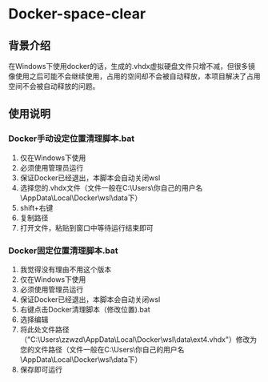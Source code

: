 # Docker-space-clear
## 背景介绍
在Windows下使用docker的话，生成的.vhdx虚拟硬盘文件只增不减，但很多镜像使用之后可能不会继续使用，占用的空间却不会被自动释放，本项目解决了占用空间不会被自动释放的问题。

## 使用说明

### Docker手动设定位置清理脚本.bat

1. 仅在Windows下使用
2. 必须使用管理员运行
3. 保证Docker已经退出，本脚本会自动关闭wsl
4. 选择您的.vhdx文件（文件一般在C:\Users\你自己的用户名\AppData\Local\Docker\wsl\data下）
5. shift+右键
6. 复制路径
7. 打开文件，粘贴到窗口中等待运行结束即可

### Docker固定位置清理脚本.bat

1. 我觉得没有理由不用这个版本
2. 仅在Windows下使用
3. 必须使用管理员运行
4. 保证Docker已经退出，本脚本会自动关闭wsl
5. 右键点击Docker清理脚本（修改位置).bat
6. 选择编辑
7. 将此处文件路径（"C:\Users\zzwzd\AppData\Local\Docker\wsl\data\ext4.vhdx"）修改为您的文件路径（文件一般在C:\Users\你自己的用户名\AppData\Local\Docker\wsl\data下）
8. 保存即可运行



